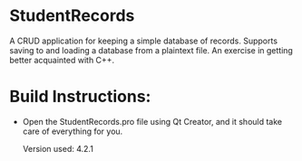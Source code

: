 # StudentRecords
A CRUD application for keeping a simple database of records. Supports
saving to and loading a database from a plaintext file. An exercise in getting better acquainted with C++.

# Build Instructions:

- Open the StudentRecords.pro file using Qt Creator, and it should
  take care of everything for you.

    Version used: 4.2.1
